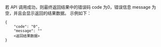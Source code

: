 若 API 调用成功，则最终返回结果中的错误码 code 为0，错误信息 message 为空，并且会显示返回的结果数据。
示例如下：
```
{
    "code": "0",
    "message": ""
    <返回结果数据>
}
```


